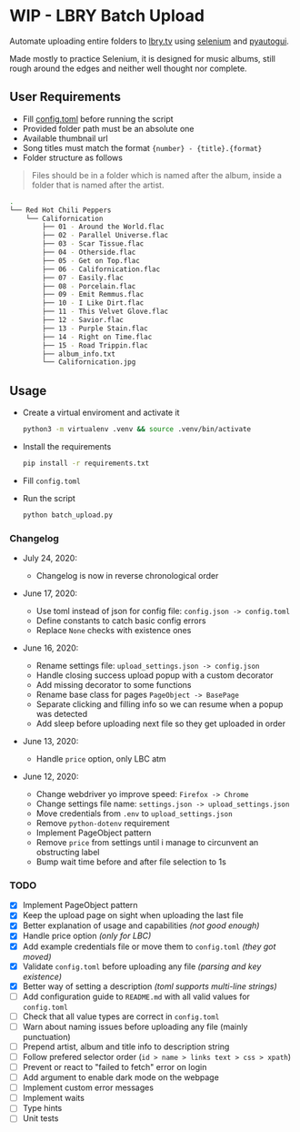 # WIP - LBRY Batch Upload

Automate uploading entire folders to [lbry.tv] using [selenium] and [pyautogui].

Made mostly to practice Selenium, it is designed for music albums, still rough around
the edges and neither well thought nor complete.

## User Requirements

- Fill [config.toml] before running the script
- Provided folder path must be an absolute one
- Available thumbnail url
- Song titles must match the format `{number} - {title}.{format}`
- Folder structure as follows

> Files should be in a folder which is named after the album, inside a
> folder that is named after the artist.

```bash
.
└── Red Hot Chili Peppers
    └── Californication
        ├── 01 - Around the World.flac
        ├── 02 - Parallel Universe.flac
        ├── 03 - Scar Tissue.flac
        ├── 04 - Otherside.flac
        ├── 05 - Get on Top.flac
        ├── 06 - Californication.flac
        ├── 07 - Easily.flac
        ├── 08 - Porcelain.flac
        ├── 09 - Emit Remmus.flac
        ├── 10 - I Like Dirt.flac
        ├── 11 - This Velvet Glove.flac
        ├── 12 - Savior.flac
        ├── 13 - Purple Stain.flac
        ├── 14 - Right on Time.flac
        ├── 15 - Road Trippin.flac
        ├── album_info.txt
        └── Californication.jpg
```

## Usage

- Create a virtual enviroment and activate it

  ```sh
  python3 -m virtualenv .venv && source .venv/bin/activate
  ```

- Install the requirements

  ```sh
  pip install -r requirements.txt
  ```

- Fill `config.toml`

- Run the script

  ```sh
  python batch_upload.py
  ```

### Changelog

- July 24, 2020:
  - Changelog is now in reverse chronological order

- June 17, 2020:
  - Use toml instead of json for config file: `config.json -> config.toml`
  - Define constants to catch basic config errors
  - Replace `None` checks with existence ones

- June 16, 2020:
  - Rename settings file: `upload_settings.json -> config.json`
  - Handle closing success upload popup with a custom decorator
  - Add missing decorator to some functions
  - Rename base class for pages `PageObject -> BasePage`
  - Separate clicking and filling info so we can resume when a popup was detected
  - Add sleep before uploading next file so they get uploaded in order

- June 13, 2020:
  - Handle `price` option, only LBC atm

- June 12, 2020:
  - Change webdriver yo improve speed: `Firefox -> Chrome`
  - Change settings file name: `settings.json -> upload_settings.json`
  - Move credentials from `.env` to `upload_settings.json`
  - Remove `python-dotenv` requirement
  - Implement PageObject pattern
  - Remove `price` from settings until i manage to circunvent an obstructing label
  - Bump wait time before and after file selection to 1s

### TODO

- [x] Implement PageObject pattern
- [x] Keep the upload page on sight when uploading the last file
- [x] Better explanation of usage and capabilities _(not good enough)_
- [x] Handle price option _(only for LBC)_
- [x] Add example credentials file or move them to `config.toml` _(they got moved)_
- [x] Validate `config.toml` before uploading any file _(parsing and key existence)_
- [x] Better way of setting a description _(toml supports multi-line strings)_
- [ ] Add configuration guide to `README.md` with all valid values for `config.toml`
- [ ] Check that all value types are correct in `config.toml`
- [ ] Warn about naming issues before uploading any file (mainly punctuation)
- [ ] Prepend artist, album and title info to description string
- [ ] Follow prefered selector order (`id > name > links text > css > xpath`)
- [ ] Prevent or react to "failed to fetch" error on login
- [ ] Add argument to enable dark mode on the webpage
- [ ] Implement custom error messages
- [ ] Implement waits
- [ ] Type hints
- [ ] Unit tests

[lbry.tv]: https://lbry.tv
[selenium]: https://github.com/SeleniumHQ/selenium
[pyautogui]: https://github.com/asweigart/pyautogui
[config.toml]: config.toml
